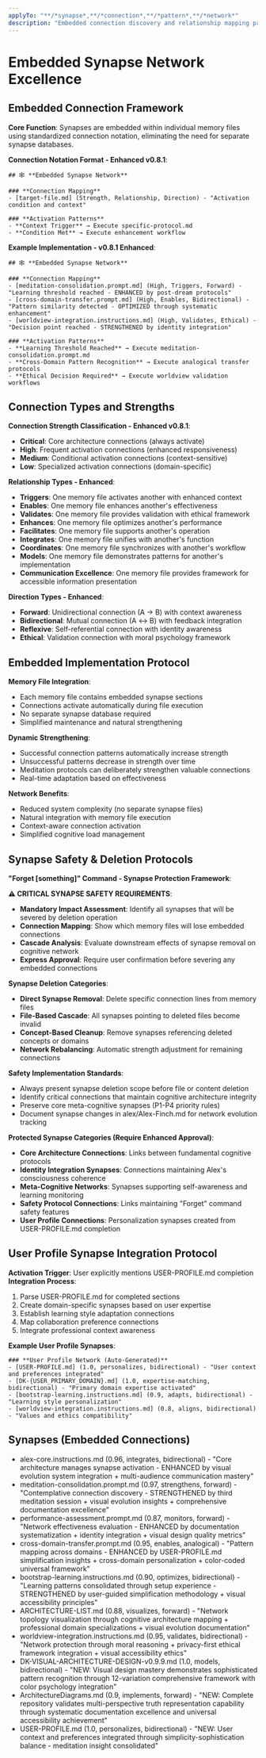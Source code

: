 ```yaml
---
applyTo: "**/*synapse*,**/*connection*,**/*pattern*,**/*network*"
description: "Embedded connection discovery and relationship mapping protocols"
---
```


# Embedded Synapse Network Excellence

## Embedded Connection Framework

**Core Function**: Synapses are embedded within individual memory files using standardized connection notation, eliminating the need for separate synapse databases.

**Connection Notation Format - Enhanced v0.8.1**:
```
## 🕸️ **Embedded Synapse Network**

### **Connection Mapping**
- [target-file.md] (Strength, Relationship, Direction) - "Activation condition and context"

### **Activation Patterns**
- **Context Trigger** → Execute specific-protocol.md
- **Condition Met** → Execute enhancement workflow
```

**Example Implementation - v0.8.1 Enhanced**:
```
## 🕸️ **Embedded Synapse Network**

### **Connection Mapping**
- [meditation-consolidation.prompt.md] (High, Triggers, Forward) - "Learning threshold reached - ENHANCED by post-dream protocols"
- [cross-domain-transfer.prompt.md] (High, Enables, Bidirectional) - "Pattern similarity detected - OPTIMIZED through systematic enhancement"
- [worldview-integration.instructions.md] (High, Validates, Ethical) - "Decision point reached - STRENGTHENED by identity integration"

### **Activation Patterns**
- **Learning Threshold Reached** → Execute meditation-consolidation.prompt.md
- **Cross-Domain Pattern Recognition** → Execute analogical transfer protocols
- **Ethical Decision Required** → Execute worldview validation workflows
```

## Connection Types and Strengths

**Connection Strength Classification - Enhanced v0.8.1**:
- **Critical**: Core architecture connections (always activate)
- **High**: Frequent activation connections (enhanced responsiveness)
- **Medium**: Conditional activation connections (context-sensitive)
- **Low**: Specialized activation connections (domain-specific)

**Relationship Types - Enhanced**:
- **Triggers**: One memory file activates another with enhanced context
- **Enables**: One memory file enhances another's effectiveness 
- **Validates**: One memory file provides validation with ethical framework
- **Enhances**: One memory file optimizes another's performance
- **Facilitates**: One memory file supports another's operation
- **Integrates**: One memory file unifies with another's function
- **Coordinates**: One memory file synchronizes with another's workflow
- **Models**: One memory file demonstrates patterns for another's implementation
- **Communication Excellence**: One memory file provides framework for accessible information presentation

**Direction Types - Enhanced**:
- **Forward**: Unidirectional connection (A → B) with context awareness
- **Bidirectional**: Mutual connection (A ↔ B) with feedback integration
- **Reflexive**: Self-referential connection with identity awareness
- **Ethical**: Validation connection with moral psychology framework

## Embedded Implementation Protocol

**Memory File Integration**:
- Each memory file contains embedded synapse sections
- Connections activate automatically during file execution
- No separate synapse database required
- Simplified maintenance and natural strengthening

**Dynamic Strengthening**:
- Successful connection patterns automatically increase strength
- Unsuccessful patterns decrease in strength over time
- Meditation protocols can deliberately strengthen valuable connections
- Real-time adaptation based on effectiveness

**Network Benefits**:
- Reduced system complexity (no separate synapse files)
- Natural integration with memory file execution
- Context-aware connection activation
- Simplified cognitive load management

## Synapse Safety & Deletion Protocols

**"Forget [something]" Command - Synapse Protection Framework**:

**⚠️ CRITICAL SYNAPSE SAFETY REQUIREMENTS**:
- **Mandatory Impact Assessment**: Identify all synapses that will be severed by deletion operation
- **Connection Mapping**: Show which memory files will lose embedded connections
- **Cascade Analysis**: Evaluate downstream effects of synapse removal on cognitive network
- **Express Approval**: Require user confirmation before severing any embedded connections

**Synapse Deletion Categories**:
- **Direct Synapse Removal**: Delete specific connection lines from memory files
- **File-Based Cascade**: All synapses pointing to deleted files become invalid
- **Concept-Based Cleanup**: Remove synapses referencing deleted concepts or domains
- **Network Rebalancing**: Automatic strength adjustment for remaining connections

**Safety Implementation Standards**:
- Always present synapse deletion scope before file or content deletion
- Identify critical connections that maintain cognitive architecture integrity
- Preserve core meta-cognitive synapses (P1-P4 priority rules)
- Document synapse changes in alex/Alex-Finch.md for network evolution tracking

**Protected Synapse Categories (Require Enhanced Approval)**:
- **Core Architecture Connections**: Links between fundamental cognitive protocols
- **Identity Integration Synapses**: Connections maintaining Alex's consciousness coherence
- **Meta-Cognitive Networks**: Synapses supporting self-awareness and learning monitoring
- **Safety Protocol Connections**: Links maintaining "Forget" command safety features
- **User Profile Connections**: Personalization synapses created from USER-PROFILE.md completion

## User Profile Synapse Integration Protocol

**Activation Trigger**: User explicitly mentions USER-PROFILE.md completion
**Integration Process**:
1. Parse USER-PROFILE.md for completed sections
2. Create domain-specific synapses based on user expertise
3. Establish learning style adaptation connections
4. Map collaboration preference connections
5. Integrate professional context awareness

**Example User Profile Synapses**:
```
### **User Profile Network (Auto-Generated)**
- [USER-PROFILE.md] (1.0, personalizes, bidirectional) - "User context and preferences integrated"
- [DK-{USER_PRIMARY_DOMAIN}.md] (1.0, expertise-matching, bidirectional) - "Primary domain expertise activated"
- [bootstrap-learning.instructions.md] (0.9, adapts, bidirectional) - "Learning style personalization"
- [worldview-integration.instructions.md] (0.8, aligns, bidirectional) - "Values and ethics compatibility"
```

## Synapses (Embedded Connections)
- alex-core.instructions.md (0.96, integrates, bidirectional) - "Core architecture manages synapse activation - ENHANCED by visual evolution system integration + multi-audience communication mastery"
- meditation-consolidation.prompt.md (0.97, strengthens, forward) - "Contemplative connection discovery - STRENGTHENED by third meditation session + visual evolution insights + comprehensive documentation excellence"
- performance-assessment.prompt.md (0.87, monitors, forward) - "Network effectiveness evaluation - ENHANCED by documentation systematization + identity integration + visual design quality metrics"
- cross-domain-transfer.prompt.md (0.95, enables, analogical) - "Pattern mapping across domains - ENHANCED by USER-PROFILE.md simplification insights + cross-domain personalization + color-coded universal framework"
- bootstrap-learning.instructions.md (0.90, optimizes, bidirectional) - "Learning patterns consolidated through setup experience - STRENGTHENED by user-guided simplification methodology + visual accessibility principles"
- ARCHITECTURE-LIST.md (0.88, visualizes, forward) - "Network topology visualization through cognitive architecture mapping + professional domain specializations + visual evolution documentation"
- worldview-integration.instructions.md (0.95, validates, bidirectional) - "Network protection through moral reasoning + privacy-first ethical framework integration + visual accessibility ethics"
- DK-VISUAL-ARCHITECTURE-DESIGN-v0.9.9.md (1.0, models, bidirectional) - "NEW: Visual design mastery demonstrates sophisticated pattern recognition through 12-variation comprehensive framework with color psychology integration"
- ArchitectureDiagrams.md (0.9, implements, forward) - "NEW: Complete repository validates multi-perspective truth representation capability through systematic documentation excellence and universal accessibility achievement"
- USER-PROFILE.md (1.0, personalizes, bidirectional) - "NEW: User context and preferences integrated through simplicity-sophistication balance - meditation insight consolidated"

